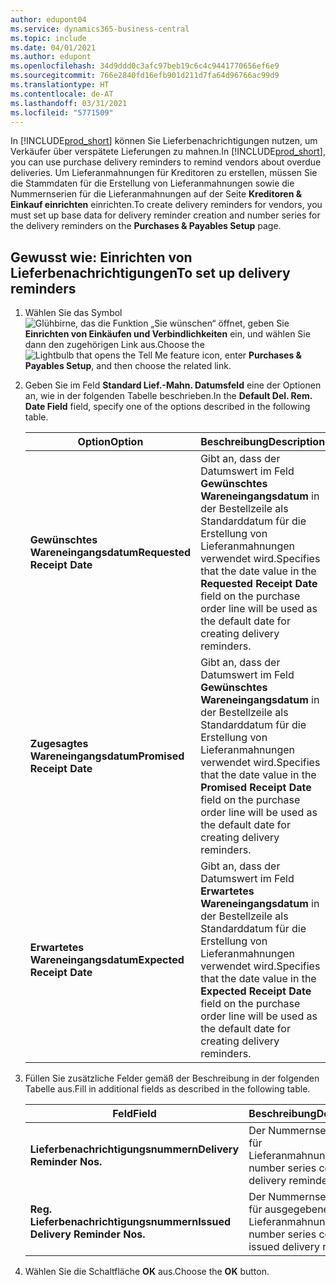 ```yaml
---
author: edupont04
ms.service: dynamics365-business-central
ms.topic: include
ms.date: 04/01/2021
ms.author: edupont
ms.openlocfilehash: 34d9ddd0c3afc97beb19c6c4c9441770656ef6e9
ms.sourcegitcommit: 766e2840fd16efb901d211d7fa64d96766ac99d9
ms.translationtype: HT
ms.contentlocale: de-AT
ms.lasthandoff: 03/31/2021
ms.locfileid: "5771509"
---
```

<span data-ttu-id="b3158-101">In [!INCLUDE[prod_short](../../../includes/prod_short.md)] können Sie Lieferbenachrichtigungen nutzen, um Verkäufer über verspätete Lieferungen zu mahnen.</span><span class="sxs-lookup"><span data-stu-id="b3158-101">In [!INCLUDE[prod_short](../../../includes/prod_short.md)], you can use purchase delivery reminders to remind vendors about overdue deliveries.</span></span> <span data-ttu-id="b3158-102">Um Lieferanmahnungen für Kreditoren zu erstellen, müssen Sie die Stammdaten für die Erstellung von Lieferanmahnungen sowie die Nummernserien für die Lieferanmahnungen auf der Seite **Kreditoren & Einkauf einrichten** einrichten.</span><span class="sxs-lookup"><span data-stu-id="b3158-102">To create delivery reminders for vendors, you must set up base data for delivery reminder creation and number series for the delivery reminders on the **Purchases & Payables Setup** page.</span></span>  

## <a name="to-set-up-delivery-reminders"></a><span data-ttu-id="b3158-103">Gewusst wie: Einrichten von Lieferbenachrichtigungen</span><span class="sxs-lookup"><span data-stu-id="b3158-103">To set up delivery reminders</span></span>  

1. <span data-ttu-id="b3158-104">Wählen Sie das Symbol ![Glühbirne, das die Funktion „Sie wünschen“ öffnet](../../../media/ui-search/search_small.png "Tell me-Funktion"), geben Sie **Einrichten von Einkäufen und Verbindlichkeiten** ein, und wählen Sie dann den zugehörigen Link aus.</span><span class="sxs-lookup"><span data-stu-id="b3158-104">Choose the ![Lightbulb that opens the Tell Me feature](../../../media/ui-search/search_small.png "Tell me what you want to do") icon, enter **Purchases & Payables Setup**, and then choose the related link.</span></span>  
2. <span data-ttu-id="b3158-105">Geben Sie im Feld **Standard Lief.-Mahn. Datumsfeld** eine der Optionen an, wie in der folgenden Tabelle beschrieben.</span><span class="sxs-lookup"><span data-stu-id="b3158-105">In the **Default Del. Rem. Date Field** field, specify one of the options described in the following table.</span></span>  

    |<span data-ttu-id="b3158-106">Option</span><span class="sxs-lookup"><span data-stu-id="b3158-106">Option</span></span>|<span data-ttu-id="b3158-107">Beschreibung</span><span class="sxs-lookup"><span data-stu-id="b3158-107">Description</span></span>|  
    |----------------------------------|---------------------------------------|  
    |<span data-ttu-id="b3158-108">**Gewünschtes Wareneingangsdatum**</span><span class="sxs-lookup"><span data-stu-id="b3158-108">**Requested Receipt Date**</span></span>|<span data-ttu-id="b3158-109">Gibt an, dass der Datumswert im Feld **Gewünschtes Wareneingangsdatum** in der Bestellzeile als Standarddatum für die Erstellung von Lieferanmahnungen verwendet wird.</span><span class="sxs-lookup"><span data-stu-id="b3158-109">Specifies that the date value in the **Requested Receipt Date** field on the purchase order line will be used as the default date for creating delivery reminders.</span></span>|  
    |<span data-ttu-id="b3158-110">**Zugesagtes Wareneingangsdatum**</span><span class="sxs-lookup"><span data-stu-id="b3158-110">**Promised Receipt Date**</span></span>|<span data-ttu-id="b3158-111">Gibt an, dass der Datumswert im Feld **Gewünschtes Wareneingangsdatum** in der Bestellzeile als Standarddatum für die Erstellung von Lieferanmahnungen verwendet wird.</span><span class="sxs-lookup"><span data-stu-id="b3158-111">Specifies that the date value in the **Promised Receipt Date** field on the purchase order line will be used as the default date for creating delivery reminders.</span></span>|  
    |<span data-ttu-id="b3158-112">**Erwartetes Wareneingangsdatum**</span><span class="sxs-lookup"><span data-stu-id="b3158-112">**Expected Receipt Date**</span></span>|<span data-ttu-id="b3158-113">Gibt an, dass der Datumswert im Feld **Erwartetes Wareneingangsdatum** in der Bestellzeile als Standarddatum für die Erstellung von Lieferanmahnungen verwendet wird.</span><span class="sxs-lookup"><span data-stu-id="b3158-113">Specifies that the date value in the **Expected Receipt Date** field on the purchase order line will be used as the default date for creating delivery reminders.</span></span>|  

3. <span data-ttu-id="b3158-114">Füllen Sie zusätzliche Felder gemäß der Beschreibung in der folgenden Tabelle aus.</span><span class="sxs-lookup"><span data-stu-id="b3158-114">Fill in additional fields as described in the following table.</span></span>  

    |<span data-ttu-id="b3158-115">Feld</span><span class="sxs-lookup"><span data-stu-id="b3158-115">Field</span></span>|<span data-ttu-id="b3158-116">Beschreibung</span><span class="sxs-lookup"><span data-stu-id="b3158-116">Description</span></span>|  
    |---------------------------------|---------------------------------------|  
    |<span data-ttu-id="b3158-117">**Lieferbenachrichtigungsnummern**</span><span class="sxs-lookup"><span data-stu-id="b3158-117">**Delivery Reminder Nos.**</span></span>|<span data-ttu-id="b3158-118">Der Nummernseriencode für Lieferanmahnungen.</span><span class="sxs-lookup"><span data-stu-id="b3158-118">The number series code for delivery reminders.</span></span>|  
    |<span data-ttu-id="b3158-119">**Reg. Lieferbenachrichtigungsnummern**</span><span class="sxs-lookup"><span data-stu-id="b3158-119">**Issued Delivery Reminder Nos.**</span></span>|<span data-ttu-id="b3158-120">Der Nummernseriencode für ausgegebene Lieferanmahnungen.</span><span class="sxs-lookup"><span data-stu-id="b3158-120">The number series code for issued delivery reminders.</span></span>|  

4. <span data-ttu-id="b3158-121">Wählen Sie die Schaltfläche **OK** aus.</span><span class="sxs-lookup"><span data-stu-id="b3158-121">Choose the **OK** button.</span></span>  
